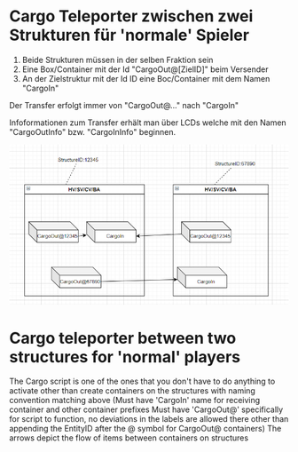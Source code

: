 # Cargo Teleporter zwischen zwei Strukturen für 'normale' Spieler

1. Beide Strukturen müssen in der selben Fraktion sein
1. Eine Box/Container mit der Id "CargoOut@\[ZielID\]" beim Versender
1. An der Zielstruktur mit der Id ID eine Boc/Container mit dem Namen "CargoIn"

Der Transfer erfolgt immer von "CargoOut@..." nach "CargoIn"

Infoformationen zum Transfer erhält man über LCDs welche mit den Namen "CargoOutInfo" bzw. "CargoInInfo" beginnen.

![](CargoTeleport.png)

# Cargo teleporter between two structures for 'normal' players
The Cargo script is one of the ones that you don't have to do anything to activate other than create containers on the structures with naming convention matching above (Must have 'CargoIn' name for receiving container and other container prefixes Must have 'CargoOut@'  specifically for script to function, no deviations in the labels are allowed there other than appending the EntityID after the @ symbol for CargoOut@ containers) 
The arrows depict the flow of items between containers on structures 
